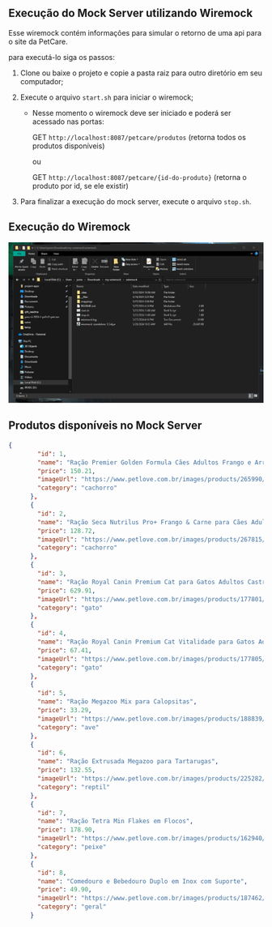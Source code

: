 ## Execução do Mock Server utilizando Wiremock

Esse wiremock contém informações para simular o retorno de uma api para o site da PetCare.

para executá-lo siga os passos:

1. Clone ou baixe o projeto e copie a pasta raiz para outro diretório em seu computador;

2. Execute o arquivo `start.sh` para iniciar o wiremock;

   * Nesse momento o wiremock deve ser iniciado e poderá ser acessado nas portas:

     GET `http://localhost:8087/petcare/produtos` (retorna todos os produtos disponíveis)

     ou

     GET `http://localhost:8087/petcare/{id-do-produto}` (retorna o produto por id, se ele existir)

3. Para finalizar a execução do mock server, execute o arquivo `stop.sh`.

## Execução do Wiremock

![wiremock](wiremock.gif)

## Produtos disponíveis no Mock Server

```json
{
        "id": 1,
        "name": "Ração Premier Golden Formula Cães Adultos Frango e Arroz Mini Bits",
        "price": 150.21,
        "imageUrl": "https://www.petlove.com.br/images/products/265990/hd_no_extent/Ra%C3%A7%C3%A3o_Seca_PremieR_Pet_Golden_Formula_C%C3%A3es_Adultos_Frango_e_Arroz_Mini_Bits_-_15_Kg_31021721-3_1.jpg?1674059936",
        "category": "cachorro"
      },
      {
        "id": 2,
        "name": "Ração Seca Nutrilus Pro+ Frango & Carne para Cães Adultos de Raças Pequenas",
        "price": 128.72,
        "imageUrl": "https://www.petlove.com.br/images/products/267815/hd_no_extent/Ra%C3%A7%C3%A3o_Seca_Nutrilus_Pro__Frango___Carne_para_C%C3%A3es_Adultos_de_Ra%C3%A7as_Pequenas_!.jpg?1681215307",
        "category": "cachorro"
      },
      {
        "id": 3,
        "name": "Ração Royal Canin Premium Cat para Gatos Adultos Castrados",
        "price": 629.91,
        "imageUrl": "https://www.petlove.com.br/images/products/177801/hd_no_extent/Ra%C3%A7%C3%A3o-Royal-Canin-Premium-Cat-para-Gatos-Adultos-Castrados.jpg?1627584785",
        "category": "gato"
      },
      {
        "id": 4,
        "name": "Ração Royal Canin Premium Cat Vitalidade para Gatos Adultos",
        "price": 67.41,
        "imageUrl": "https://www.petlove.com.br/images/products/177805/hd_no_extent/Ra%C3%A7%C3%A3o-Royal-Canin-Premium-Cat-Vitalidade-para-Gatos-Adultos.jpg?1627584805",
        "category": "gato"
      },
      {
        "id": 5,
        "name": "Ração Megazoo Mix para Calopsitas",
        "price": 33.29,
        "imageUrl": "https://www.petlove.com.br/images/products/188839/hd_no_extent/Megazoo_Mix_Calopsita_350g_3101906.jpg?1627610695",
        "category": "ave"
      },
      {
        "id": 6,
        "name": "Ração Extrusada Megazoo para Tartarugas",
        "price": 132.55,
        "imageUrl": "https://www.petlove.com.br/images/products/225282/hd_no_extent/2511453.jpg?1627722448",
        "category": "reptil"
      },
      {
        "id": 7,
        "name": "Ração Tetra Min Flakes em Flocos",
        "price": 178.90,
        "imageUrl": "https://www.petlove.com.br/images/products/162940/hd_no_extent/TetraMin-200g_1L_2.jpg?1627549693",
        "category": "peixe"
      },
      {
        "id": 8,
        "name": "Comedouro e Bebedouro Duplo em Inox com Suporte",
        "price": 49.90,
        "imageUrl": "https://www.petlove.com.br/images/products/187462/hd_no_extent/31010152.jpg?1627607228",
        "category": "geral"
      }
```

